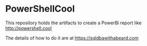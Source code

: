 # PowerShellCool

This repository holds the artifacts to create a PowerBi report like http://powershell.cool

The details of how to do it are at https://sqldbawithabeard.com
